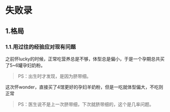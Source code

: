 # 失败录

## 1.格局

### 1.1.用过往的经验应对现有问题

之前怀lucky的时候，正常吃营养总是不够，体型总是偏小，于是一个孕期总共买了5~6罐孕妇奶粉。
> PS：出生时才发现，是因为脐带细。

这次怀wonder，直接买了4馆更好的孕妇羊奶粉，但是一吃就体型偏大，不吃则正常
> PS：医生说不是上一次脐带细，下次就脐带细的，这个是几率问题。